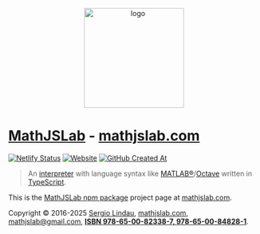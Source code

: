 <p align="center">
    <a href="https://mathjslab.com/" target="_blank" rel="noopener"><img src="https://mathjslab.com/img/mathjslab-logo.svg" alt="logo" width="200" height="200" /></a>
</p>

# [MathJSLab](https://mathjslab.com/) - [mathjslab.com](https://mathjslab.com/)

[![Netlify Status](https://api.netlify.com/api/v1/badges/b1fdf03e-a06b-426d-9993-86ae227ca86f/deploy-status)](https://app.netlify.com/sites/mathjslab-www/deploys)
[![Website](https://img.shields.io/website?url=https%3A%2F%2Fmathjslab.com%2F)](https://mathjslab.com/)
[![GitHub Created At](https://img.shields.io/github/created-at/MathJSLab/mathjslab-www)](https://github.com/MathJSLab/mathjslab-www)

> An [interpreter](https://en.wikipedia.org/wiki/Interpreter_(computing)) with language syntax like [MATLAB&reg;](https://www.mathworks.com/)/[Octave](https://www.gnu.org/software/octave/) written in [TypeScript](https://www.typescriptlang.org/).

This is the [MathJSLab npm package](https://www.npmjs.com/package/mathjslab) project page at [mathjslab.com](https://mathjslab.com/).

Copyright &copy; 2016-2025 [Sergio Lindau](mailto:sergiolindau@gmail.com), [mathjslab.com](https://mathjslab.com/), [mathjslab@gmail.com](mailto:mathjslab@gmail.com), **[ISBN 978-65-00-82338-7, 978-65-00-84828-1](https://grp.isbn-international.org/search/piid_solr?keys=978-65-00-82338-7)**.
